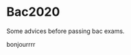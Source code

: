 # Bac2020
Some advices before passing bac exams.
<html>
  <head><title>heyyyy</title></head>
  <body>bonjourrrr</body>
  </html>
